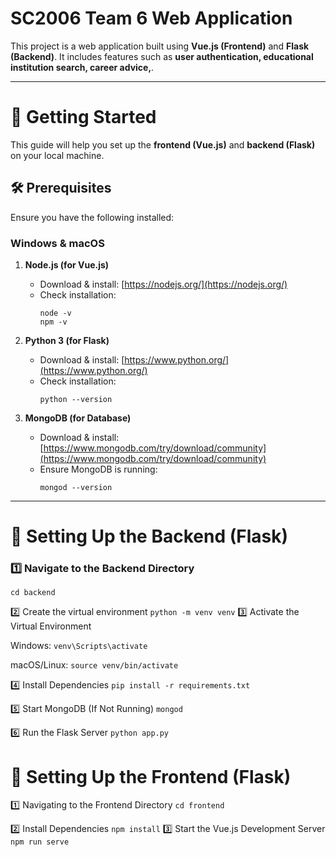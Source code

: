 # SC2006 Team 6 Web Application

This project is a web application built using **Vue.js (Frontend)** and **Flask (Backend)**. It includes features such as **user authentication, educational institution search, career advice,**.


---

# 🚀 Getting Started

This guide will help you set up the **frontend (Vue.js)** and **backend (Flask)** on your local machine.

## 🛠 Prerequisites
Ensure you have the following installed:

### **Windows & macOS**
1. **Node.js (for Vue.js)**
   - Download & install: [https://nodejs.org/](https://nodejs.org/)
   - Check installation:
     ```
     node -v
     npm -v
     ```

2. **Python 3 (for Flask)**
   - Download & install: [https://www.python.org/](https://www.python.org/)
   - Check installation:
     ```
     python --version
     ```

3. **MongoDB (for Database)**
   - Download & install: [https://www.mongodb.com/try/download/community](https://www.mongodb.com/try/download/community)
   - Ensure MongoDB is running:
     ```
     mongod --version
     ```

---

# 📌 Setting Up the Backend (Flask)
### **1️⃣ Navigate to the Backend Directory**
```
cd backend
```
2️⃣ Create the virtual environment
`python -m venv venv`
3️⃣ Activate the Virtual Environment

Windows:
`venv\Scripts\activate`

macOS/Linux:
`source venv/bin/activate`

4️⃣ Install Dependencies
`pip install -r requirements.txt`

5️⃣ Start MongoDB (If Not Running)
`mongod`

6️⃣ Run the Flask Server
`python app.py`

# 📌 Setting Up the Frontend (Flask)
1️⃣ Navigating to the Frontend Directory
`cd frontend`

2️⃣ Install Dependencies
`npm install`
3️⃣ Start the Vue.js Development Server
`npm run serve`

